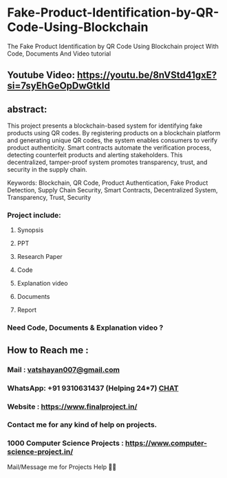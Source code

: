 # Fake-Product-Identification-by-QR-Code-Using-Blockchain
The Fake Product Identification by QR Code Using Blockchain project With Code, Documents And Video tutorial

## Youtube Video: https://youtu.be/8nVStd41gxE?si=7syEhGeOpDwGtkId

## abstract: 
This project presents a blockchain-based system for identifying fake products using QR codes. By registering products on a blockchain platform and generating unique QR codes, the system enables consumers to verify product authenticity. Smart contracts automate the verification process, detecting counterfeit products and alerting stakeholders. This decentralized, tamper-proof system promotes transparency, trust, and security in the supply chain.

Keywords: Blockchain, QR Code, Product Authentication, Fake Product Detection, Supply Chain Security, Smart Contracts, Decentralized System, Transparency, Trust, Security

### Project include: 

1. Synopsis

2. PPT

3. Research Paper


4. Code

5. Explanation video

6. Documents

7. Report


### Need Code, Documents & Explanation video ? 

## How to Reach me :

### Mail : vatshayan007@gmail.com 

### WhatsApp: +91 9310631437 (Helping 24*7) **[CHAT](https://wa.me/message/CHWN2AHCPMAZK1)** 

### Website : https://www.finalproject.in/

### Contact me for any kind of help on projects.
### 1000 Computer Science Projects : https://www.computer-science-project.in/


Mail/Message me for Projects Help 🙏🏻
